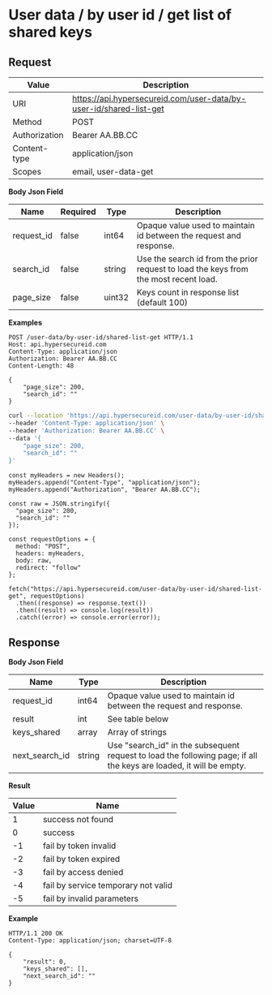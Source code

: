 # User data / by user id / get list of shared keys

## Request

Value              | Description 
-------------------|---------------
URI                | https://api.hypersecureid.com/user-data/by-user-id/shared-list-get
Method             | POST 
Authorization      | Bearer AA.BB.CC
Content-type       | application/json
Scopes             | email, user-data-get

**Body Json Field**

Name               | Required | Type           | Description
-------------------|----------|----------------|---------------------
request_id         | false    | int64          | Opaque value used to maintain id between the request and response.
search_id          | false    | string         | Use the search id from the prior request to load the keys from the most recent load.
page_size          | false    | uint32         | Keys count in response list (default 100)

**Examples**

```HTTP
POST /user-data/by-user-id/shared-list-get HTTP/1.1
Host: api.hypersecureid.com
Content-Type: application/json
Authorization: Bearer AA.BB.CC
Content-Length: 48

{
    "page_size": 200,
    "search_id": ""
}
```
```bash
curl --location 'https://api.hypersecureid.com/user-data/by-user-id/shared-list-get' \
--header 'Content-Type: application/json' \
--header 'Authorization: Bearer AA.BB.CC' \
--data '{
    "page_size": 200,
    "search_id": ""
}'
```
```JS
const myHeaders = new Headers();
myHeaders.append("Content-Type", "application/json");
myHeaders.append("Authorization", "Bearer AA.BB.CC");

const raw = JSON.stringify({
  "page_size": 200,
  "search_id": ""
});

const requestOptions = {
  method: "POST",
  headers: myHeaders,
  body: raw,
  redirect: "follow"
};

fetch("https://api.hypersecureid.com/user-data/by-user-id/shared-list-get", requestOptions)
  .then((response) => response.text())
  .then((result) => console.log(result))
  .catch((error) => console.error(error));
```

## Response

**Body Json Field**

Name                    | Type          | Description
------------------------|---------------|---------------------
request_id              | int64         | Opaque value used to maintain id between the request and response.
result                  | int           | See table below
keys_shared             | array         | Array of strings
next_search_id          | string        | Use "search_id" in the subsequent request to load the following page; if all the keys are loaded, it will be empty.


**Result**

| Value  | Name 
| ------ | ----------------------------------- 
| 1      | success not found                   
| 0      | success                             
| -1     | fail by token invalid               
| -2     | fail by token expired               
| -3     | fail by access denied               
| -4     | fail by service temporary not valid 
| -5     | fail by invalid parameters          

**Example**

```HTTP
HTTP/1.1 200 OK
Content-Type: application/json; charset=UTF-8

{
    "result": 0,
    "keys_shared": [],
    "next_search_id": ""
}
```